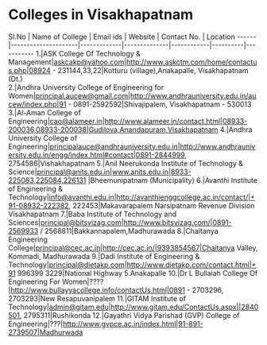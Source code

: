 # Colleges in Visakhapatnam
Sl.No |    Name of College  |  Email ids  |  Website | Contact No. | Location
------|---------------------|-------------|--------------|------------|----------|-----------
1.|ASK College Of Technology & Management|askcakp@yahoo.com|http://www.askctm.com/home/contactus.php|08924 - 231144,33,22|Kotturu (village),Anakapalle, Visakhapatnam (Dt.)  
2.|Andhra University College of Engineering for Women|principal.aucew@gmail.com|http://www.andhrauniversity.edu.in/aucew/index.php|91 - 0891-2592592|Shivajipalem, Visakhapatnam - 530013
3.|Al-Aman College of Engineering|cao@alameer.in|http://www.alameer.in/contact.html|08933-200036,08933-200038|Gudilova,Anandapuram,Visakhapatnam
4.|Andhra University College of Engineering|principalauce@andhrauniversity.edu.in|http://www.andhrauniversity.edu.in/engg/index.html#contact|0891-2844999, 2754586|Vishakhapatnam
5.|Anil Neerukonda Institute of Technology & Science|principal@anits.edu.in|www.anits.edu.in|8933-225083,225084,226131 |Bheemunipatnam (Municipality)
6.|Avanthi Institute of Engineering & Technology|info@avanthi.edu.in|http://avanthienggcollege.ac.in/contact/|+91-08932-222382, 222453|Makavarapalem Narsipatnam Revenue Division Visakhapatnam
7.|Baba Institute of Technology and Sciences|principal@bitsvizag.com|http://www.bitsvizag.com/|0891-2569933 / 2568811|Bakkannapalem,Madhurawada
8.|Chaitanya Engineering College|principal@cec.ac.in|http://cec.ac.in/|9393854567|Chaitanya Valley, Kommadi, Madhurawada
9.|Dadi Institute of Engineering & Technology|principal@dietakp.com|http://www.dietakp.com/contact.html|+91 996399 3229|National Highway 5.Anakapalle 
10.|Dr L Bullaiah College Of Engineering For Women|????|http://www.bullayyacollege.info/contactUs.html|0891 - 2703296, 2703293|New Resapuvanipalem
11.|GITAM Institute of Technology|admin@gitam.edu|http://www.gitam.edu/ContactUs.aspx||2840501, 2795311|Rushikonda
12.|Gayathri Vidya Parishad (GVP) College of Engineering|???|http://www.gvpce.ac.in/index.html|91-891-2739507|Madhurwada
